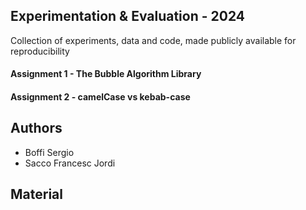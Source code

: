 ## Experimentation & Evaluation - 2024
Collection of experiments, data and code, made publicly available for reproducibility

#### Assignment 1 - The Bubble Algorithm Library

#### Assignment 2 - camelCase vs kebab-case



## Authors
 - Boffi Sergio  
 - Sacco Francesc Jordi

## Material
